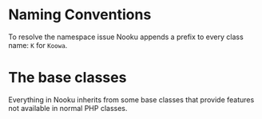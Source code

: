 # Naming Conventions

To resolve the namespace issue Nooku appends a prefix to every class name: `K` for `Koowa`. 

# The base classes

Everything in Nooku inherits from some base classes that provide features not available in normal PHP classes.
